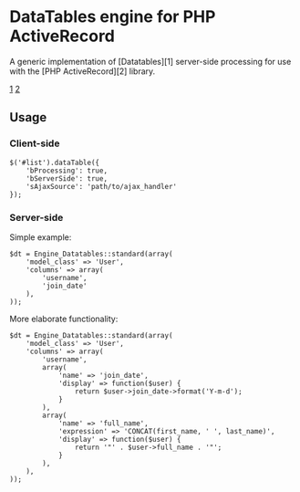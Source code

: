 
# DataTables engine for PHP ActiveRecord

A generic implementation of [Datatables][1] server-side processing for use with the
[PHP ActiveRecord][2] library.

[1](http://datatables.net)
[2](http://www.phpactiverecord.org)

## Usage

### Client-side

    $('#list').dataTable({
        'bProcessing': true,
        'bServerSide': true,
        'sAjaxSource': 'path/to/ajax_handler'
    });

### Server-side

Simple example:

    $dt = Engine_Datatables::standard(array(
        'model_class' => 'User',
        'columns' => array(
            'username',
            'join_date'
        ),
    ));

More elaborate functionality:

    $dt = Engine_Datatables::standard(array(
        'model_class' => 'User',
        'columns' => array(
            'username',
            array(
                'name' => 'join_date',
                'display' => function($user) {
                    return $user->join_date->format('Y-m-d');
                }
            ),
            array(
                'name' => 'full_name',
                'expression' => 'CONCAT(first_name, ' ', last_name)',
                'display' => function($user) {
                    return '"' . $user->full_name . '"';
                }
            ),
        ),
    ));
